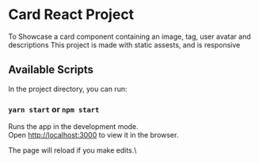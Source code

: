 # Card React Project

To Showcase a card component containing an image, tag, user avatar and descriptions
This project is made with static assests, and is responsive

## Available Scripts

In the project directory, you can run:

### `yarn start` or `npm start`

Runs the app in the development mode.\
Open [http://localhost:3000](http://localhost:3000) to view it in the browser.

The page will reload if you make edits.\
